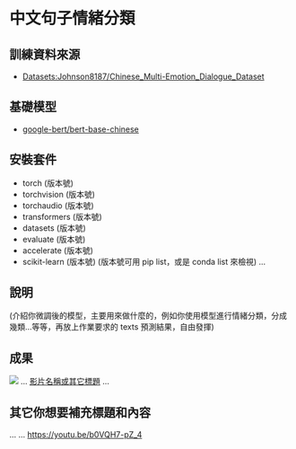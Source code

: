 # 中文句子情緒分類

## 訓練資料來源
- [Datasets:Johnson8187/Chinese_Multi-Emotion_Dialogue_Dataset](https://huggingface.co/datasets/Johnson8187/Chinese_Multi-Emotion_Dialogue_Dataset)

## 基礎模型
- [google-bert/bert-base-chinese](https://huggingface.co/google-bert/bert-base-chinese)

## 安裝套件
- torch (版本號)
- torchvision (版本號)
- torchaudio (版本號)
- transformers (版本號)
- datasets (版本號)
- evaluate (版本號)
- accelerate (版本號)
- scikit-learn (版本號)
(版本號可用 pip list，或是 conda list 來檢視)
...

## 說明
(介紹你微調後的模型，主要用來做什麼的，例如你使用模型進行情緒分類，分成幾類…等等，再放上作業要求的 texts 預測結果，自由發揮)

## 成果
![](執行過程的擷圖或說明圖片)
...
[影片名稱或其它標題](你的影片連結)
...

## 其它你想要補充標題和內容
...
...
https://youtu.be/b0VQH7-pZ_4
